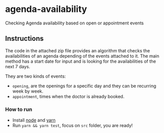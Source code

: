 # agenda-availability
Checking Agenda availability based on open or appointment events
## Instructions
The code in the attached zip file provides an algorithm that checks the availabilities of an agenda depending of
the events attached to it. The main method has a start date for input and is looking for
the availabilities of the next 7 days.

They are two kinds of events:
 * `opening`, are the openings for a specific day and they can be recurring week by week.
 * `appointment`, times when the doctor is already booked.

### How to run
 * Install [node](https://nodejs.org/en/) and [yarn](https://yarnpkg.com/en/)
 * Run `yarn && yarn test`, focus on `src` folder, you are ready!
